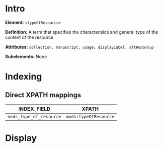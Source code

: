 # Intro

**Element:** ```<typeOfResource>```

**Definition:**
A term that specifies the characterisics and general type of the content of the resource

**Attributes:**
```collection; manuscript; usage; displayLabel; altRepGroup```

**Subelements:**
None
# Indexing

## Direct XPATH mappings

INDEX_FIELD | XPATH
----------  |------
```mods_type_of_resource``` | ```mods:typeOfResource```


# Display

